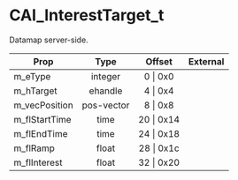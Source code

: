 # CAI_InterestTarget_t
Datamap server-side.

|Prop|Type|Offset|External|
|---|:-:|:-:|--:|
|m_eType|integer|0 \| 0x0||
|m_hTarget|ehandle|4 \| 0x4||
|m_vecPosition|pos-vector|8 \| 0x8||
|m_flStartTime|time|20 \| 0x14||
|m_flEndTime|time|24 \| 0x18||
|m_flRamp|float|28 \| 0x1c||
|m_flInterest|float|32 \| 0x20||
